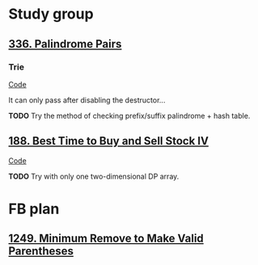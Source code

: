 # Study group

## [336. Palindrome Pairs](https://leetcode.com/problems/palindrome-pairs/)

### Trie

[Code](../src/336.palindrome-pairs.cpp)

It can only pass after disabling the destructor... 

__TODO__ Try the method of checking prefix/suffix palindrome + hash table.

## [188. Best Time to Buy and Sell Stock IV](https://leetcode.com/problems/best-time-to-buy-and-sell-stock-iv/)

[Code](../src/188.best-time-to-buy-and-sell-stock-iv.cpp)

__TODO__ Try with only one two-dimensional DP array.


# FB plan

## [1249. Minimum Remove to Make Valid Parentheses](https://leetcode.com/problems/minimum-remove-to-make-valid-parentheses/)

